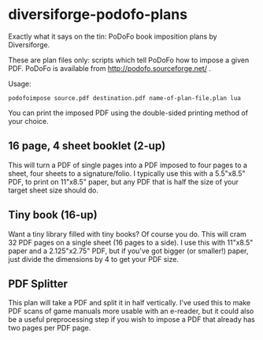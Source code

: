 # diversiforge-podofo-plans
Exactly what it says on the tin: PoDoFo book imposition plans by Diversiforge.

These are plan files only: scripts which tell PoDoFo how to impose a given PDF. PoDoFo is available from http://podofo.sourceforge.net/ .

Usage:
```
podofoimpose source.pdf destination.pdf name-of-plan-file.plan lua
```
You can print the imposed PDF using the double-sided printing method of your choice.

## 16 page, 4 sheet booklet (2-up)
This will turn a PDF of single pages into a PDF imposed to four pages to a sheet, four sheets to a signature/folio. I typically use this with a 5.5"x8.5" PDF, to print on 11"x8.5" paper, but any PDF that is half the size of your target sheet size should do.

## Tiny book (16-up)
Want a tiny library filled with tiny books? Of course you do. This will cram 32 PDF pages on a single sheet (16 pages to a side). I use this with 11"x8.5" paper and a 2.125"x2.75" PDF, but if you've got bigger (or smaller!) paper, just divide the dimensions by 4 to get your PDF size.

## PDF Splitter
This plan will take a PDF and split it in half vertically. I've used this to make PDF scans of game manuals more usable with an e-reader, but it could also be a useful preprocessing step if you wish to impose a PDF that already has two pages per PDF page.
